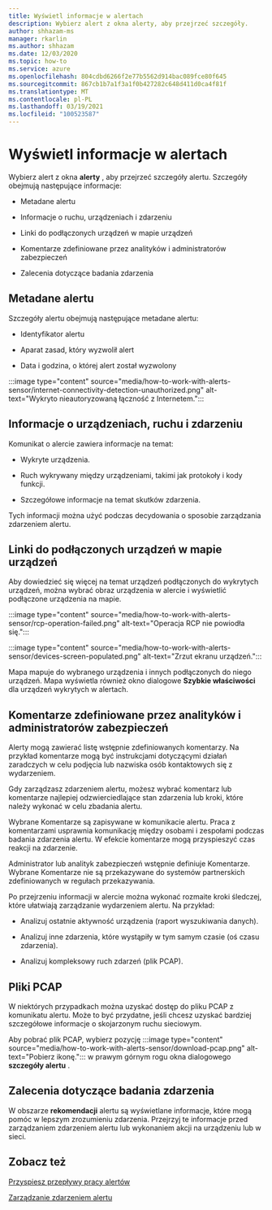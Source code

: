 ```yaml
---
title: Wyświetl informacje w alertach
description: Wybierz alert z okna alerty, aby przejrzeć szczegóły.
author: shhazam-ms
manager: rkarlin
ms.author: shhazam
ms.date: 12/03/2020
ms.topic: how-to
ms.service: azure
ms.openlocfilehash: 804cdbd6266f2e77b5562d914bac089fce80f645
ms.sourcegitcommit: 867cb1b7a1f3a1f0b427282c648d411d0ca4f81f
ms.translationtype: MT
ms.contentlocale: pl-PL
ms.lasthandoff: 03/19/2021
ms.locfileid: "100523587"
---
```

# <a name="view-information-in-alerts"></a>Wyświetl informacje w alertach

Wybierz alert z okna **alerty** , aby przejrzeć szczegóły alertu. Szczegóły obejmują następujące informacje:

- Metadane alertu

- Informacje o ruchu, urządzeniach i zdarzeniu

- Linki do podłączonych urządzeń w mapie urządzeń

- Komentarze zdefiniowane przez analityków i administratorów zabezpieczeń

- Zalecenia dotyczące badania zdarzenia

## <a name="alert-metadata"></a>Metadane alertu

Szczegóły alertu obejmują następujące metadane alertu:

  - Identyfikator alertu

  - Aparat zasad, który wyzwolił alert

  - Data i godzina, o której alert został wyzwolony

:::image type="content" source="media/how-to-work-with-alerts-sensor/internet-connectivity-detection-unauthorized.png" alt-text="Wykryto nieautoryzowaną łączność z Internetem.":::

## <a name="information-about-devices-traffic-and-the-event"></a>Informacje o urządzeniach, ruchu i zdarzeniu

Komunikat o alercie zawiera informacje na temat:

  - Wykryte urządzenia.

  - Ruch wykrywany między urządzeniami, takimi jak protokoły i kody funkcji.

  - Szczegółowe informacje na temat skutków zdarzenia.

Tych informacji można użyć podczas decydowania o sposobie zarządzania zdarzeniem alertu.

## <a name="links-to-connected-devices-in-the-device-map"></a>Linki do podłączonych urządzeń w mapie urządzeń

Aby dowiedzieć się więcej na temat urządzeń podłączonych do wykrytych urządzeń, można wybrać obraz urządzenia w alercie i wyświetlić podłączone urządzenia na mapie.

:::image type="content" source="media/how-to-work-with-alerts-sensor/rcp-operation-failed.png" alt-text="Operacja RCP nie powiodła się.":::

:::image type="content" source="media/how-to-work-with-alerts-sensor/devices-screen-populated.png" alt-text="Zrzut ekranu urządzeń.":::

Mapa mapuje do wybranego urządzenia i innych podłączonych do niego urządzeń. Mapa wyświetla również okno dialogowe **Szybkie właściwości** dla urządzeń wykrytych w alertach.

## <a name="comments-defined-by-security-analysts-and-administrators"></a>Komentarze zdefiniowane przez analityków i administratorów zabezpieczeń 

Alerty mogą zawierać listę wstępnie zdefiniowanych komentarzy. Na przykład komentarze mogą być instrukcjami dotyczącymi działań zaradczych w celu podjęcia lub nazwiska osób kontaktowych się z wydarzeniem.

Gdy zarządzasz zdarzeniem alertu, możesz wybrać komentarz lub komentarze najlepiej odzwierciedlające stan zdarzenia lub kroki, które należy wykonać w celu zbadania alertu.

Wybrane Komentarze są zapisywane w komunikacie alertu. Praca z komentarzami usprawnia komunikację między osobami i zespołami podczas badania zdarzenia alertu. W efekcie komentarze mogą przyspieszyć czas reakcji na zdarzenie.

Administrator lub analityk zabezpieczeń wstępnie definiuje Komentarze. Wybrane Komentarze nie są przekazywane do systemów partnerskich zdefiniowanych w regułach przekazywania.

Po przejrzeniu informacji w alercie można wykonać rozmaite kroki śledczej, które ułatwiają zarządzanie wydarzeniem alertu. Na przykład:

- Analizuj ostatnie aktywność urządzenia (raport wyszukiwania danych). 

- Analizuj inne zdarzenia, które wystąpiły w tym samym czasie (oś czasu zdarzenia). 

- Analizuj kompleksowy ruch zdarzeń (plik PCAP).

## <a name="pcap-files"></a>Pliki PCAP

W niektórych przypadkach można uzyskać dostęp do pliku PCAP z komunikatu alertu. Może to być przydatne, jeśli chcesz uzyskać bardziej szczegółowe informacje o skojarzonym ruchu sieciowym.

Aby pobrać plik PCAP, wybierz pozycję :::image type="content" source="media/how-to-work-with-alerts-sensor/download-pcap.png" alt-text="Pobierz ikonę."::: w prawym górnym rogu okna dialogowego **szczegóły alertu** .

## <a name="recommendations-for-investigating-an-event"></a>Zalecenia dotyczące badania zdarzenia 

W obszarze **rekomendacji** alertu są wyświetlane informacje, które mogą pomóc w lepszym zrozumieniu zdarzenia. Przejrzyj te informacje przed zarządzaniem zdarzeniem alertu lub wykonaniem akcji na urządzeniu lub w sieci.

## <a name="see-also"></a>Zobacz też

[Przyspiesz przepływy pracy alertów](how-to-accelerate-alert-incident-response.md)

[Zarządzanie zdarzeniem alertu](how-to-manage-the-alert-event.md)

